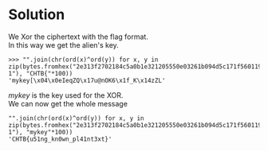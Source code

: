 # Solution

We Xor the ciphertext with the flag format.  
In this way we get the alien's key.

```
>>> "".join(chr(ord(x)^ord(y)) for x, y in zip(bytes.fromhex("2e313f2702184c5a0b1e321205550e03261b094d5c171f56011904").decode("latin-1"), "CHTB{"*100))
'mykey[\x04\x0eIeqZQ\x17u@nOK6\x1f_K\x14zZL'
```

*mykey* is the key used for the XOR.  
We can now get the whole message

```
"".join(chr(ord(x)^ord(y)) for x, y in zip(bytes.fromhex("2e313f2702184c5a0b1e321205550e03261b094d5c171f56011904").decode("latin-1"), "mykey"*100))
'CHTB{u51ng_kn0wn_pl41nt3xt}'
```
